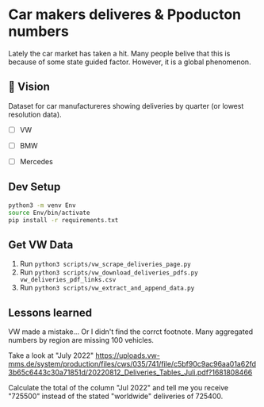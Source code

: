# Car makers deliveres & Ppoducton numbers
Lately the car market has taken a hit.
Many people belive that this is because of some state guided factor.
However, it is a global phenomenon.

## 🚀 Vision
Dataset for car manufactureres showing deliveries by quarter (or lowest resolution data).

- [ ] VW
- [ ] BMW
- [ ] Mercedes


## Dev Setup
```bash
python3 -m venv Env
source Env/bin/activate
pip install -r requirements.txt
```

## Get VW Data
1. Run `python3 scripts/vw_scrape_deliveries_page.py`
2. Run `python3 scripts/vw_download_deliveries_pdfs.py vw_deliveries_pdf_links.csv`
3. Run `python3 scripts/vw_extract_and_append_data.py`


## Lessons learned
VW made a mistake... Or I didn't find the corrct footnote.
Many aggregated numbers by region are missing 100 vehicles.

Take a look at "July 2022"
https://uploads.vw-mms.de/system/production/files/cws/035/741/file/c5bf90c9ac96aa01a62fd3b65c6443c30a71851d/20220812_Deliveries_Tables_Juli.pdf?1681808466

Calculate the total of the column "Jul 2022" and tell me you receive "725500" instead of the stated "worldwide" deliveries of 725400.